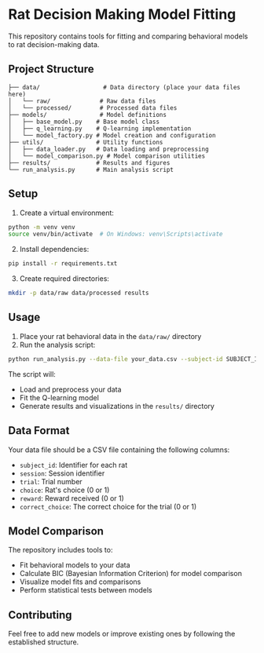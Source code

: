 # Rat Decision Making Model Fitting

This repository contains tools for fitting and comparing behavioral models to rat decision-making data.

## Project Structure

```
├── data/                  # Data directory (place your data files here)
│   └── raw/              # Raw data files
│   └── processed/        # Processed data files
├── models/               # Model definitions
│   ├── base_model.py    # Base model class
│   ├── q_learning.py    # Q-learning implementation
│   └── model_factory.py # Model creation and configuration
├── utils/               # Utility functions
│   ├── data_loader.py   # Data loading and preprocessing
│   └── model_comparison.py # Model comparison utilities
├── results/             # Results and figures
└── run_analysis.py      # Main analysis script
```

## Setup

1. Create a virtual environment:
```bash
python -m venv venv
source venv/bin/activate  # On Windows: venv\Scripts\activate
```

2. Install dependencies:
```bash
pip install -r requirements.txt
```

3. Create required directories:
```bash
mkdir -p data/raw data/processed results
```

## Usage

1. Place your rat behavioral data in the `data/raw/` directory
2. Run the analysis script:
```bash
python run_analysis.py --data-file your_data.csv --subject-id SUBJECT_ID --session SESSION_ID
```

The script will:
- Load and preprocess your data
- Fit the Q-learning model
- Generate results and visualizations in the `results/` directory

## Data Format

Your data file should be a CSV file containing the following columns:
- `subject_id`: Identifier for each rat
- `session`: Session identifier
- `trial`: Trial number
- `choice`: Rat's choice (0 or 1)
- `reward`: Reward received (0 or 1)
- `correct_choice`: The correct choice for the trial (0 or 1)

## Model Comparison

The repository includes tools to:
- Fit behavioral models to your data
- Calculate BIC (Bayesian Information Criterion) for model comparison
- Visualize model fits and comparisons
- Perform statistical tests between models

## Contributing

Feel free to add new models or improve existing ones by following the established structure. 